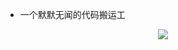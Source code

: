 

- 一个默默无闻的代码搬运工

<div align='center'>
  <a href="">
  	<img src="https://github-readme-stats.vercel.app/api?username=wanlinus&show_icons=true&hide_border=true" />
  </a>
</div

